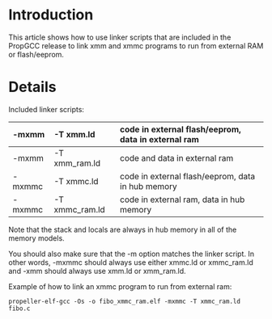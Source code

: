 # Introduction #

This article shows how to use linker scripts that are included in the PropGCC release to link xmm and xmmc programs to run from external RAM or flash/eeprom.


# Details #

Included linker scripts:

|-mxmm|-T xmm.ld|code in external flash/eeprom, data in external ram|
|:----|:--------|:--------------------------------------------------|
|-mxmm|-T xmm\_ram.ld|code and data in external ram|
|-mxmmc|-T xmmc.ld|code in external flash/eeprom, data in hub memory|
|-mxmmc|-T xmmc\_ram.ld|code in external ram, data in hub memory|

Note that the stack and locals are always in hub memory in all of the memory models.

You should also make sure that the -m option matches the linker script. In other words, -mxmmc should always use either xmmc.ld or xmmc\_ram.ld and -xmm should always use xmm.ld or xmm\_ram.ld.

Example of how to link an xmmc program to run from external ram:

```
propeller-elf-gcc -Os -o fibo_xmmc_ram.elf -mxmmc -T xmmc_ram.ld fibo.c
```